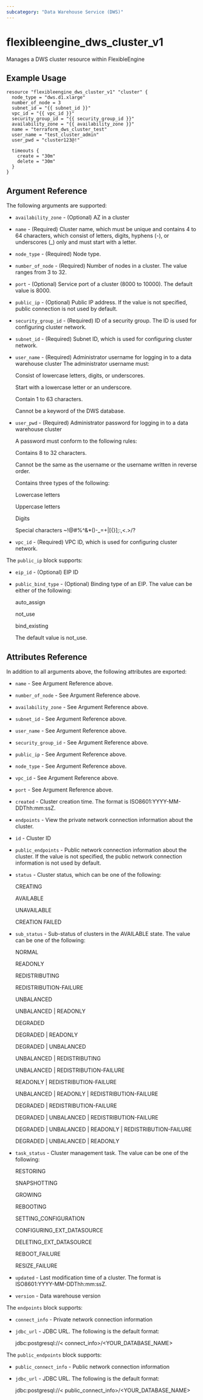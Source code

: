 ```yaml
---
subcategory: "Data Warehouse Service (DWS)"
---
```


# flexibleengine\_dws\_cluster\_v1

Manages a DWS cluster resource within FlexibleEngine

## Example Usage

```hcl
resource "flexibleengine_dws_cluster_v1" "cluster" {
  node_type = "dws.d1.xlarge"
  number_of_node = 3
  subnet_id = "{{ subnet_id }}"
  vpc_id = "{{ vpc_id }}"
  security_group_id = "{{ security_group_id }}"
  availability_zone = "{{ availability_zone }}"
  name = "terraform_dws_cluster_test"
  user_name = "test_cluster_admin"
  user_pwd = "cluster123@!"

  timeouts {
    create = "30m"
    delete = "30m"
  }
}
```

## Argument Reference

The following arguments are supported:

* `availability_zone` - (Optional) AZ in a cluster

* `name` - (Required) Cluster name, which must be unique and contains 4 to 64
    characters, which consist of letters, digits, hyphens (-), or underscores
    (_) only and must start with a letter.

* `node_type` - (Required) Node type.

* `number_of_node` - (Required) Number of nodes in a cluster. The value ranges
    from 3 to 32.

* `port` - (Optional) Service port of a cluster (8000 to 10000). The default
    value is 8000.

* `public_ip` - (Optional) Public IP address. If the value is not specified,
    public connection is not used by default.

* `security_group_id` - (Required) ID of a security group. The ID is used for
    configuring cluster network.

* `subnet_id` - (Required) Subnet ID, which is used for configuring cluster
    network.

* `user_name` - (Required) Administrator username for logging in to a data
    warehouse cluster The administrator username must:

    Consist of lowercase letters, digits, or underscores.

    Start with a lowercase letter or an underscore.

    Contain 1 to 63 characters.

    Cannot be a keyword of the DWS database.

* `user_pwd` - (Required) Administrator password for logging in to a data
    warehouse cluster

    A password must conform to the following rules:

    Contains 8 to 32 characters.

    Cannot be the same as the username or the username written in reverse
    order.

    Contains three types of the following:

    Lowercase letters

    Uppercase letters

    Digits

    Special characters ~!@#%^&*()-_=+|[{}];:,<.>/?

* `vpc_id` - (Required) VPC ID, which is used for configuring cluster network.

The `public_ip` block supports:

* `eip_id` - (Optional) EIP ID

* `public_bind_type` - (Optional) Binding type of an EIP. The value can be
    either of the following:

    auto_assign

    not_use

    bind_existing

    The default value is not_use.

## Attributes Reference

In addition to all arguments above, the following attributes are exported:

* `name` - See Argument Reference above.
* `number_of_node` - See Argument Reference above.
* `availability_zone` - See Argument Reference above.
* `subnet_id` - See Argument Reference above.
* `user_name` - See Argument Reference above.
* `security_group_id` - See Argument Reference above.
* `public_ip` - See Argument Reference above.
* `node_type` - See Argument Reference above.
* `vpc_id` - See Argument Reference above.
* `port` - See Argument Reference above.

* `created` - Cluster creation time. The format is
    ISO8601:YYYY-MM-DDThh:mm:ssZ.

* `endpoints` - View the private network connection information about the
    cluster.

* `id` - Cluster ID

* `public_endpoints` - Public network connection information about the cluster.
    If the value is not specified, the public network connection information is
    not used by default.

* `status` - Cluster status, which can be one of the following:

    CREATING

    AVAILABLE

    UNAVAILABLE

    CREATION FAILED

* `sub_status` - Sub-status of clusters in the AVAILABLE state. The value can
    be one of the following:

    NORMAL

    READONLY

    REDISTRIBUTING

    REDISTRIBUTION-FAILURE

    UNBALANCED

    UNBALANCED | READONLY

    DEGRADED

    DEGRADED | READONLY

    DEGRADED | UNBALANCED

    UNBALANCED | REDISTRIBUTING

    UNBALANCED | REDISTRIBUTION-FAILURE

    READONLY | REDISTRIBUTION-FAILURE

    UNBALANCED | READONLY | REDISTRIBUTION-FAILURE

    DEGRADED | REDISTRIBUTION-FAILURE

    DEGRADED | UNBALANCED | REDISTRIBUTION-FAILURE

    DEGRADED | UNBALANCED | READONLY | REDISTRIBUTION-FAILURE

    DEGRADED | UNBALANCED | READONLY

* `task_status` - Cluster management task. The value can be one of the
    following:

    RESTORING

    SNAPSHOTTING

    GROWING

    REBOOTING

    SETTING_CONFIGURATION

    CONFIGURING_EXT_DATASOURCE

    DELETING_EXT_DATASOURCE

    REBOOT_FAILURE

    RESIZE_FAILURE

* `updated` - Last modification time of a cluster. The format is
    ISO8601:YYYY-MM-DDThh:mm:ssZ.

* `version` - Data warehouse version

The `endpoints` block supports:

* `connect_info` - Private network connection information

* `jdbc_url` - JDBC URL. The following is the default format:

    jdbc:postgresql://< connect_info>/<YOUR_DATABASE_NAME>

The `public_endpoints` block supports:

* `public_connect_info` - Public network connection information

* `jdbc_url` - JDBC URL. The following is the default format:

    jdbc:postgresql://< public_connect_info>/<YOUR_DATABASE_NAME>
